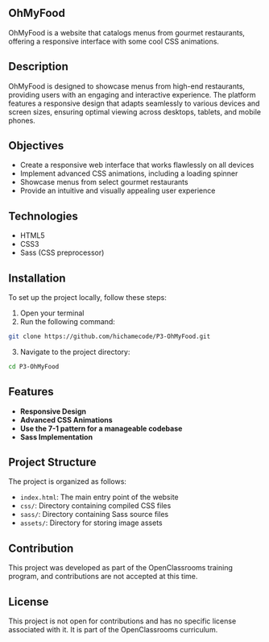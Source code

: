 ## OhMyFood

OhMyFood is a website that catalogs menus from gourmet restaurants, offering a responsive interface with some cool CSS animations.

## Description

OhMyFood is designed to showcase menus from high-end restaurants, providing users with an engaging and interactive experience. The platform features a responsive design that adapts seamlessly to various devices and screen sizes, ensuring optimal viewing across desktops, tablets, and mobile phones.

## Objectives

- Create a responsive web interface that works flawlessly on all devices
- Implement advanced CSS animations, including a loading spinner
- Showcase menus from select gourmet restaurants
- Provide an intuitive and visually appealing user experience

## Technologies

- HTML5
- CSS3
- Sass (CSS preprocessor)

## Installation

To set up the project locally, follow these steps:

1. Open your terminal
2. Run the following command:

```bash
git clone https://github.com/hichamecode/P3-OhMyFood.git
```

3. Navigate to the project directory:

```bash
cd P3-OhMyFood
```

## Features

- **Responsive Design**
- **Advanced CSS Animations**
- **Use the 7-1 pattern for a manageable codebase**
- **Sass Implementation**

## Project Structure

The project is organized as follows:

- `index.html`: The main entry point of the website
- `css/`: Directory containing compiled CSS files
- `sass/`: Directory containing Sass source files
- `assets/`: Directory for storing image assets

## Contribution

This project was developed as part of the OpenClassrooms training program, and contributions are not accepted at this time.

## License

This project is not open for contributions and has no specific license associated with it. It is part of the OpenClassrooms curriculum.
